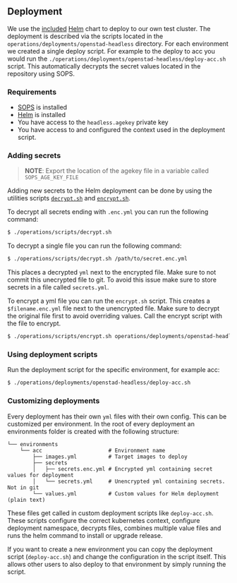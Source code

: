 ## Deployment

We use the [included](charts/openstad-headless) [Helm](https://helm.sh/) chart to deploy to our own test cluster. The 
deployment is described via the scripts located in the `operations/deployments/openstad-headless` directory. For each 
environment we created a single deploy script. For example to the deploy to acc you would run the 
`./operations/deployments/openstad-headless/deploy-acc.sh` script. This automatically decrypts the secret values 
located in the repository using SOPS.

### Requirements

- [SOPS](https://github.com/getsops/sops) is installed
- [Helm](https://helm.sh/) is installed
- You have access to the `headless.agekey` private key
- You have access to and configured the context used in the deployment script.

### Adding secrets

> **NOTE**: Export the location of the agekey file in a variable called `SOPS_AGE_KEY_FILE`

Adding new secrets to the Helm deployment can be done by using the utilities scripts [`decrypt.sh`]((operations/scripts/decrypt.sh)) and [`encrypt.sh`](operations/scripts/encrypt.sh).

To decrypt all secrets ending with `.enc.yml` you can run the following command:
```sh
$ ./operations/scripts/decrypt.sh
```

To decrypt a single file you can run the following command:
```sh
$ ./operations/scripts/decrypt.sh /path/to/secret.enc.yml
```
This places a decrypted `yml` next to the encrypted file. Make sure to not commit this unecrypted file to git. To avoid 
this issue make sure to store secrets in a file called `secrets.yml`.

To encrypt a yml file you can run the `encrypt.sh` script. This creates a `$filename.enc.yml` file next to the 
unencrypted file. Make sure to decrypt the original file first to avoid overriding values. Call the encrypt script with the file to encrypt.
```sh
$ ./operations/scripts/encrypt.sh operations/deployments/openstad-headless/environments/acc/secrets/secrets.yml
```

### Using deployment scripts
Run the deployment script for the specific environment, for example acc:
```sh
$ ./operations/deployments/openstad-headless/deploy-acc.sh
```

### Customizing deployments
Every deployment has their own `yml` files with their own config. This can be customized per environment. In the root of
every deployment an environments folder is created with the following structure:

```
└── environments
    └── acc                     # Environment name
        ├── images.yml          # Target images to deploy
        ├── secrets
        │   ├── secrets.enc.yml # Encrypted yml containing secret values for deployment
        │   └── secrets.yml     # Unencrypted yml containing secrets. Not in git
        └── values.yml          # Custom values for Helm deployment (plain text)
```

These files get called in custom deployment scripts like `deploy-acc.sh`. These scripts configure the correct kubernetes 
context, configure deployment namespace, decrypts files, combines multiple value files and runs the helm command to
install or upgrade release.

If you want to create a new environment you can copy the deployment script (`deploy-acc.sh`) and change the configuration 
in the script itself. This allows other users to also deploy to that environment by simply running the script.
